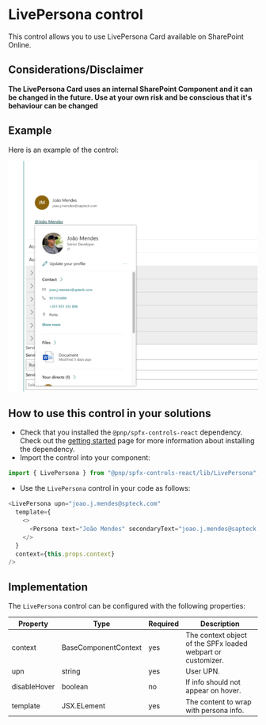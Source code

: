 # LivePersona control

This control allows you to use LivePersona Card available on SharePoint Online.


## Considerations/Disclaimer

**The LivePersona Card uses an internal SharePoint Component and it can be changed in the future. Use at your own risk and be conscious that it's behaviour can be changed**


## Example

Here is an example of the control:

![LivePersona](../assets/LivePersona.png)

 

## How to use this control in your solutions

- Check that you installed the `@pnp/spfx-controls-react` dependency. Check out the [getting started](../../#getting-started) page for more information about installing the dependency.
- Import the control into your component:

```TypeScript
import { LivePersona } from "@pnp/spfx-controls-react/lib/LivePersona";
```

- Use the `LivePersona` control in your code as follows:


```TypeScript
<LivePersona upn="joao.j.mendes@spteck.com"
  template={
    <>
      <Persona text="João Mendes" secondaryText="joao.j.mendes@sapteck.com" coinSize={48} />
    </>
  }
  context={this.props.context}
/>
```


## Implementation


The `LivePersona` control can be configured with the following properties:

| Property | Type | Required | Description |
| ---- | ---- | ---- | ---- |
| context | BaseComponentContext | yes | The context object of the SPFx loaded webpart or customizer. |
| upn |string | yes | User UPN. |
| disableHover | boolean | no | If info should not appear on hover. |
| template | JSX.ELement | yes | The content to wrap with persona info. |
